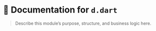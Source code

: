 # 📘 Documentation for `d.dart`

> Describe this module’s purpose, structure, and business logic here.
